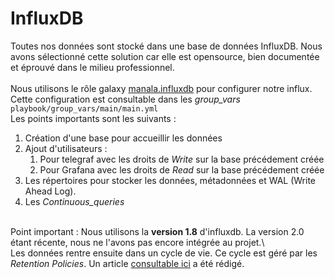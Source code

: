 # InfluxDB 

Toutes nos données sont stocké dans une base de données InfluxDB. Nous avons sélectionné cette solution car elle est opensource, bien documentée et éprouvé dans le milieu professionnel. \
\
Nous utilisons le rôle galaxy [manala.influxdb](https://github.com/manala/ansible-role-influxdb) pour configurer notre influx. Cette configuration est consultable dans les _group\_vars_ `playbook/group_vars/main/main.yml` \
Les points importants sont les suivants : 
1. Création d'une base pour accueillir les données
2. Ajout d'utilisateurs :
   1.  Pour telegraf avec les droits de _Write_ sur la base précédement créée
   2.  Pour Grafana avec les droits de _Read_ sur la base précédement créée
3. Les répertoires pour stocker les données, métadonnées et WAL (Write Ahead Log). 
4. Les _Continuous\_queries_ 

\
Point important : Nous utilisons la **version 1.8** d'influxdb. La version 2.0 étant récente, nous ne l'avons pas encore intégrée au projet.\ 
\
Les données rentre ensuite dans un cycle de vie. Ce cycle est géré par les _Retention Policies_. Un article [consultable ici](https://github.com/Ynov-Monitoring/deployment/wiki/Retention-de-donn%C3%A9es) a été rédigé.  